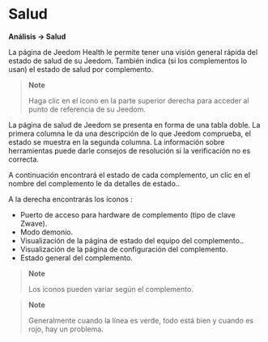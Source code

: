 # Salud
**Análisis → Salud**

La página de Jeedom Health le permite tener una visión general rápida del estado de salud de su Jeedom.
También indica (si los complementos lo usan) el estado de salud por complemento.

> **Note**
>
> Haga clic en el icono en la parte superior derecha para acceder al punto de referencia de su Jeedom.

La página de salud de Jeedom se presenta en forma de una tabla doble.
La primera columna le da una descripción de lo que Jeedom comprueba, el estado se muestra en la segunda columna.
La información sobre herramientas puede darle consejos de resolución si la verificación no es correcta.

A continuación encontrará el estado de cada complemento, un clic en el nombre del complemento le da detalles de estado..

A la derecha encontrarás los íconos :

-   Puerto de acceso para hardware de complemento (tipo de clave Zwave).
-   Modo demonio.
-   Visualización de la página de estado del equipo del complemento..
-   Visualización de la página de configuración del complemento.
-   Estado general del complemento.

> **Note**
>
> Los iconos pueden variar según el complemento.

> **Note**
>
> Generalmente cuando la línea es verde, todo está bien y cuando es rojo, hay un problema.
